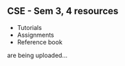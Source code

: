 ## CSE - Sem 3, 4 resources
- Tutorials 
- Assignments 
- Reference book                 

are being uploaded...
